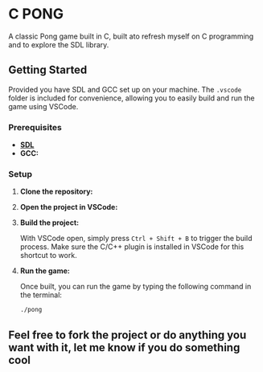# C PONG

A classic Pong game built in C, built ato refresh myself on C programming and to explore the SDL library.

## Getting Started

Provided you have SDL and GCC set up on your machine. The `.vscode` folder is included for convenience, allowing you to easily build and run the game using VSCode.

### Prerequisites

- [**SDL**](https://www.libsdl.org/)
- **GCC:**

### Setup

1. **Clone the repository:**

2. **Open the project in VSCode:**

3. **Build the project:**

   With VSCode open, simply press `Ctrl + Shift + B` to trigger the build process. Make sure the C/C++ plugin is installed in VSCode for this shortcut to work.

4. **Run the game:**

   Once built, you can run the game by typing the following command in the terminal:

   ```bash
   ./pong
   ```

## Feel free to fork the project or do anything you want with it, let me know if you do something cool
